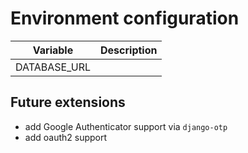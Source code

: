 Environment configuration
=========================

Variable     | Description
-------------|-------------
DATABASE_URL |


Future extensions
-----------------
 * add Google Authenticator support via `django-otp`
 * add oauth2 support
